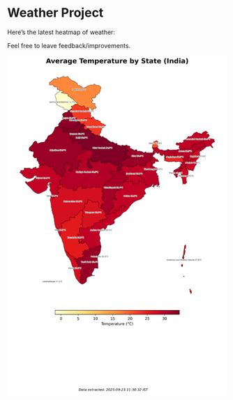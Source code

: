 # Weather Project

Here’s the latest heatmap of weather:

Feel free to leave feedback/improvements.

![India Heatmap](docs/assets/india_heatmap.png?v=D23782)
